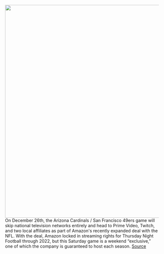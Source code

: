 <img src='https://cdn.vox-cdn.com/thumbor/g3VIgX79ztHuM6IVHZBEFWqJ-dU=/0x0:3078x2052/1200x800/filters:focal(1293x780:1785x1272)/cdn.vox-cdn.com/uploads/chorus_image/image/68010293/1288512383.0.jpg' width='700px' /><br/>
On December 26th, the Arizona Cardinals / San Francisco 49ers game will skip national television networks entirely and head to Prime Video, Twitch, and two local affiliates as part of Amazon's recently expanded deal with the NFL. With the deal, Amazon locked in streaming rights for Thursday Night Football through 2022, but this Saturday game is a weekend “exclusive,” one of which the company is guaranteed to host each season.
<a href='https://www.theverge.com/2020/11/30/21726810/nfl-amazon-cardinals-49ers-prime-video-twitch-exclusive-saturday-football-game'> Source <a/>